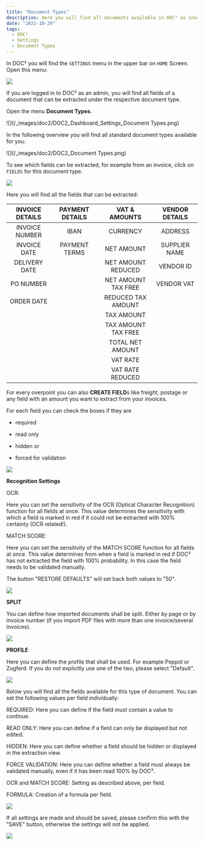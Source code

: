 ```yaml
---
title: "Document Types"
description: Here you will find all documents available in DOC² as invoice, credit note, delivery note, order confirmation and many more
date: "2021-10-29"
tags:
  - DOC²
  - Settings
  - Document Types
---
```


In DOC² you will find the `SETTINGS` menu in the upper bar on `HOME` Screen. Open this menu:

![](/_images/doc2/DOC2_Dashboard_Settings.png)

If you are logged in to DOC² as an admin, you will find all fields of a document that can be extracted under the respective document type.

Open the menu **Document Types**.

![](/_images/doc2/DOC2_Dashboard_Settings_Document Types.png)

In the following overview you will find all standard document types available for you:

![](/_images/doc2/DOC2_Document Types.png)

To see which fields can be extracted, for example from an invoice, click on `FIELDS` for this document type.

![](/_images/doc2/DOC2_Invoice_Fields.png)

Here you will find all the fields that can be extracted:

| **INVOICE DETAILS**| **PAYMENT DETAILS** | **VAT & AMOUNTS**   | **VENDOR DETAILS**  |
|       :----:       |        :----:       |       :----:        |      :----:         | 
| INVOICE NUMBER     | IBAN                | CURRENCY            | ADDRESS             |
| INVOICE DATE       | PAYMENT TERMS       | NET AMOUNT          | SUPPLIER NAME       | 
| DELIVERY DATE      |                     | NET AMOUNT REDUCED  | VENDOR ID           |
| PO NUMBER          |                     | NET AMOUNT TAX FREE | VENDOR VAT          |
| ORDER DATE         |                     | REDUCED TAX AMOUNT  |                     | 
|                    |                     | TAX AMOUNT          |                     | 
|                    |                     | TAX AMOUNT TAX FREE |                     |
|                    |                     | TOTAL NET AMOUNT    |                     |
|                    |                     | VAT RATE            |                     | 
|                    |                     | VAT RATE REDUCED    |                     |


For every overpoint you can also **CREATE FIELD**s like freight, postage or any field with an amount you want to extract from your invoices.

For each field you can check the boxes if they are 

- required

- read only

- hidden or

- forced for validation



![](/_images/doc2/image-2-1024x822.png)

**Recognition Settings**

OCR:

Here you can set the sensitivity of the OCR (Optical Character Recognition) function for all fields at once. This value determines the sensitivity with which a field is marked in red if it could not be extracted with 100% certainty (OCR related!).

MATCH SCORE:

Here you can set the sensitivity of the MATCH SCORE function for all fields at once. This value determines from when a field is marked in red if DOC² has not extracted the field with 100% probability. In this case the field needs to be validated manually.

The button "RESTORE DEFAULTS" will set back both values to "50".

![](/_images/doc2/image-3.png)

**SPLIT**

You can define how imported documents shall be split. Either by page or by invoice number (if you import PDF files with more than one invoice/several invoices).

![](/_images/doc2/image-4.png)

**PROFILE**

Here you can define the profile that shall be used. For example Peppol or Zugferd. If you do not explicitly use one of the two, please select "Default".

![](/_images/doc2/image-6.png)

Below you will find all the fields available for this type of document. You can set the following values per field individually:

REQUIRED: Here you can define if the field must contain a value to continue.

READ ONLY: Here you can define if a field can only be displayed but not edited.

HIDDEN: Here you can define whether a field should be hidden or displayed in the extraction view.

FORCE VALIDATION: Here you can define whether a field must always be validated manually, even if it has been read 100% by DOC².

OCR and MATCH SCORE: Setting as described above, per field.

FORMULA: Creation of a formula per field.

![](/_images/doc2/image-7.png)

If all settings are made and should be saved, please confirm this with the "SAVE" button, otherwise the settings will not be applied.

![](/_images/doc2/image-8-1024x167.png)

